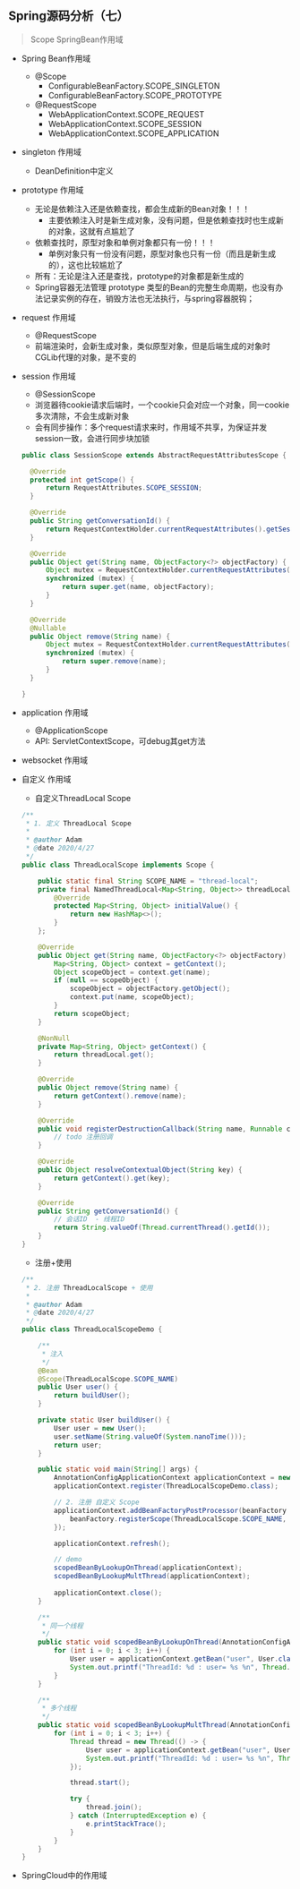 ## Spring源码分析（七）

> Scope SpringBean作用域



- Spring Bean作用域
  - @Scope
    - ConfigurableBeanFactory.SCOPE_SINGLETON
    - ConfigurableBeanFactory.SCOPE_PROTOTYPE
  - @RequestScope
    - WebApplicationContext.SCOPE_REQUEST
    - WebApplicationContext.SCOPE_SESSION
    - WebApplicationContext.SCOPE_APPLICATION



- singleton 作用域
  - DeanDefinition中定义
- prototype 作用域
  - 无论是依赖注入还是依赖查找，都会生成新的Bean对象！！！
    - 主要依赖注入时是新生成对象，没有问题，但是依赖查找时也生成新的对象，这就有点尴尬了
  - 依赖查找时，原型对象和单例对象都只有一份！！！
    - 单例对象只有一份没有问题，原型对象也只有一份（而且是新生成的），这也比较尴尬了
  - 所有：无论是注入还是查找，prototype的对象都是新生成的
  - Spring容器无法管理 prototype 类型的Bean的完整生命周期，也没有办法记录实例的存在，销毁方法也无法执行，与spring容器脱钩；



- request 作用域
  
  - @RequestScope 
  - 前端渲染时，会新生成对象，类似原型对象，但是后端生成的对象时CGLib代理的对象，是不变的
  
- session 作用域

  - @SessionScope
  - 浏览器待cookie请求后端时，一个cookie只会对应一个对象，同一cookie多次清除，不会生成新对象
  - 会有同步操作：多个request请求来时，作用域不共享，为保证并发session一致，会进行同步块加锁

  ```java
  public class SessionScope extends AbstractRequestAttributesScope {
  
  	@Override
  	protected int getScope() {
  		return RequestAttributes.SCOPE_SESSION;
  	}
  
  	@Override
  	public String getConversationId() {
  		return RequestContextHolder.currentRequestAttributes().getSessionId();
  	}
  
  	@Override
  	public Object get(String name, ObjectFactory<?> objectFactory) {
  		Object mutex = RequestContextHolder.currentRequestAttributes().getSessionMutex();
  		synchronized (mutex) {
  			return super.get(name, objectFactory);
  		}
  	}
  
  	@Override
  	@Nullable
  	public Object remove(String name) {
  		Object mutex = RequestContextHolder.currentRequestAttributes().getSessionMutex();
  		synchronized (mutex) {
  			return super.remove(name);
  		}
  	}
  
  }
  ```

  

- application 作用域
  - @ApplicationScope
  - API: ServletContextScope，可debug其get方法



- websocket 作用域



- 自定义 作用域

  - 自定义ThreadLocal Scope

  ```java
  /**
   * 1. 定义 ThreadLocal Scope
   *
   * @author Adam
   * @date 2020/4/27
   */
  public class ThreadLocalScope implements Scope {
  
      public static final String SCOPE_NAME = "thread-local";
      private final NamedThreadLocal<Map<String, Object>> threadLocal = new NamedThreadLocal<Map<String, Object>>("thread-local-scope") {
          @Override
          protected Map<String, Object> initialValue() {
              return new HashMap<>();
          }
      };
  
      @Override
      public Object get(String name, ObjectFactory<?> objectFactory) {
          Map<String, Object> context = getContext();
          Object scopeObject = context.get(name);
          if (null == scopeObject) {
              scopeObject = objectFactory.getObject();
              context.put(name, scopeObject);
          }
          return scopeObject;
      }
  
      @NonNull
      private Map<String, Object> getContext() {
          return threadLocal.get();
      }
  
      @Override
      public Object remove(String name) {
          return getContext().remove(name);
      }
  
      @Override
      public void registerDestructionCallback(String name, Runnable callback) {
          // todo 注册回调
      }
  
      @Override
      public Object resolveContextualObject(String key) {
          return getContext().get(key);
      }
  
      @Override
      public String getConversationId() {
          // 会话ID  - 线程ID
          return String.valueOf(Thread.currentThread().getId());
      }
  }
  ```

  

  - 注册+使用

  ```java
  /**
   * 2. 注册 ThreadLocalScope + 使用
   *
   * @author Adam
   * @date 2020/4/27
   */
  public class ThreadLocalScopeDemo {
  
      /**
       * 注入
       */
      @Bean
      @Scope(ThreadLocalScope.SCOPE_NAME)
      public User user() {
          return buildUser();
      }
  
      private static User buildUser() {
          User user = new User();
          user.setName(String.valueOf(System.nanoTime()));
          return user;
      }
  
      public static void main(String[] args) {
          AnnotationConfigApplicationContext applicationContext = new AnnotationConfigApplicationContext();
          applicationContext.register(ThreadLocalScopeDemo.class);
  
          // 2. 注册 自定义 Scope
          applicationContext.addBeanFactoryPostProcessor(beanFactory -> {
              beanFactory.registerScope(ThreadLocalScope.SCOPE_NAME, new ThreadLocalScope());
          });
  
          applicationContext.refresh();
  
          // demo
          scopedBeanByLookupOnThread(applicationContext);
          scopedBeanByLookupMultThread(applicationContext);
          
          applicationContext.close();
      }
  
      /**
       * 同一个线程
       */
      public static void scopedBeanByLookupOnThread(AnnotationConfigApplicationContext applicationContext) {
          for (int i = 0; i < 3; i++) {
              User user = applicationContext.getBean("user", User.class);
              System.out.printf("ThreadId: %d : user= %s %n", Thread.currentThread().getId(), user);
          }
      }
  
      /**
       * 多个线程
       */
      public static void scopedBeanByLookupMultThread(AnnotationConfigApplicationContext applicationContext) {
          for (int i = 0; i < 3; i++) {
              Thread thread = new Thread(() -> {
                  User user = applicationContext.getBean("user", User.class);
                  System.out.printf("ThreadId: %d : user= %s %n", Thread.currentThread().getId(), user);
              });
  
              thread.start();
  
              try {
                  thread.join();
              } catch (InterruptedException e) {
                  e.printStackTrace();
              }
          }
      }
  }
  ```

  



- SpringCloud中的作用域

